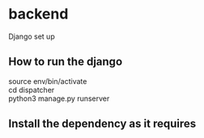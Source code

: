 # backend
Django set up

## How to run the django
source env/bin/activate\
cd dispatcher\
python3 manage.py runserver

## Install the dependency as it requires
